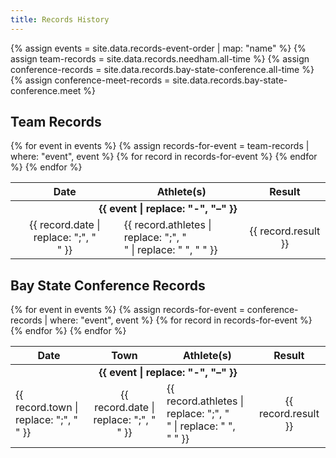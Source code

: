 ```yaml
---
title: Records History
---
```


{% assign events = site.data.records-event-order | map: "name" %}
{% assign team-records = site.data.records.needham.all-time %}
{% assign conference-records = site.data.records.bay-state-conference.all-time %}
{% assign conference-meet-records = site.data.records.bay-state-conference.meet %}

## Team Records

<table>
  <thead>
    <tr>
      <th style="text-align: center;">Date</th>
      <th>Athlete(s)</th>
      <th style="text-align: center;">Result</th>
    </tr>
  </thead>
  <tbody>
    {% for event in events %}
      <tr>
        <td colspan="3" style="font-weight: bold; text-align: center;">{{ event | replace: "-", "–" }}</td>
      </tr>
      {% assign records-for-event = team-records | where: "event", event %}
      {% for record in records-for-event %}
        <tr>
          <td style="text-align: center;">{{ record.date | replace: ";", "<br>" }}</td>
          <td>{{ record.athletes | replace: ";", "<br>" | replace: " ", "&nbsp;" }}</td>
          <td style="text-align: center;">{{ record.result }}</td>
        </tr>
      {% endfor %}
    {% endfor %}
  </tbody>
</table>

## Bay State Conference Records

<table>
  <thead>
    <tr>
      <th style="text-align: center;">Date</th>
      <th>Town</th>
      <th>Athlete(s)</th>
      <th style="text-align: center;">Result</th>
    </tr>
  </thead>
  <tbody>
    {% for event in events %}
      <tr>
        <td colspan="4" style="font-weight: bold; text-align: center;">{{ event | replace: "-", "–" }}</td>
      </tr>
      {% assign records-for-event = conference-records | where: "event", event %}
      {% for record in records-for-event %}
        <tr>
          <td>{{ record.town | replace: ";", "<br>" }}</td>
          <td style="text-align: center;">{{ record.date | replace: ";", "<br>" }}</td>
          <td>{{ record.athletes | replace: ";", "<br>" | replace: " ", "&nbsp;" }}</td>
          <td style="text-align: center;">{{ record.result }}</td>
        </tr>
      {% endfor %}
    {% endfor %}
  </tbody>
</table>
